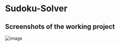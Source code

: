 # Sudoku-Solver

## Screenshots of the working project
![image](https://user-images.githubusercontent.com/56879159/145197052-fe788f20-c3ea-4dd6-8200-740a5430e079.png)
